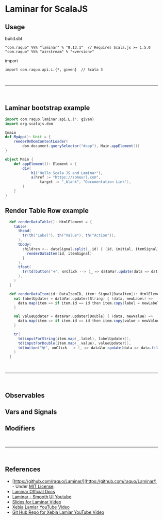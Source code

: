 # Laminar for ScalaJS

## Usage

build.sbt
```
"com.raquo" %%% "laminar" % "0.13.1"  // Requires Scala.js >= 1.5.0
"com.raquo" %%% "airstream" % "<version>"
```

import
```
import com.raquo.api.L.{*, given}  // Scala 3
```

<br><hr><br>

## Laminar bootstrap example

```scala
import com.raquo.laminar.api.L.{*, given} 
import org.scalajs.dom

@main
def MyApp(): Unit = {
    renderOnDomContentLoader(
        dom.document.querySelector("#app"), Main.appElement())
}

object Main {
    def appElement(): Element = {
        div(
            h1("Hello Scala JS and Laminar"),
            a(href := "https://someurl.com",
                target := "_blank", "Documentation Link"),
        )
    }
}
```

## Render Table Row example 

```scala
  def renderDataTable(): HtmlElement = {
    table(
      thead(
        tr(th("Label"), th("Value"), th("Action")),
      ),
      tbody(
        children <-- dataSignal.split(_.id) { (id, initial, itemSignal) =>
          renderDataItem(id, itemSignal)
        }
      ),
      tfoot(
        tr(td(button("➕", onClick --> (_ => dataVar.update(data => data :+ DataItem()))))),
      ),
    )
  }

  def renderDataItem(id: DataItemID, item: Signal[DataItem]): HtmlElement = {
    val labelUpdater = dataVar.updater[String] { (data, newLabel) =>
      data.map(item => if item.id == id then item.copy(label = newLabel) else item)
    }

    val valueUpdater = dataVar.updater[Double] { (data, newValue) =>
      data.map(item => if item.id == id then item.copy(value = newValue) else item)
    }

    tr(
      td(inputForString(item.map(_.label), labelUpdater)),
      td(inputForDouble(item.map(_.value), valueUpdater)),
      td(button("🗑️", onClick --> (_ => dataVar.update(data => data.filter(_.id != id))))),
    )
  }
```


<br><hr><br>

## Observables

## Vars and Signals
## Modifiers  

<br><hr><br>
## References
- [https://github.com/raquo/Laminar/](https://github.com/raquo/Laminar/) - Under [MIT License](https://github.com/raquo/laminar/blob/master/LICENSE.md).
- [Laminar Official Docs](https://laminar.dev/documentation)
- [Laminar - Smooth UI Youtube](https://www.youtube.com/watch?v=L_AHCkl6L-Q)
- [Slides for Laminar Video](https://docs.google.com/document/d/12dNCHj6QwWCO4BPuFTppn2UcP1rB1gYHly-RGHwoXEI/edit)
- [Xebia Lamiar YouTube Video](https://www.youtube.com/watch?v=UePrOa_1Am8)
- [Git Hub Repo for Xebia Lamiar YouTube Video](https://github.com/sjrd/scalajs-sbt-vite-laminar-chartjs-example)